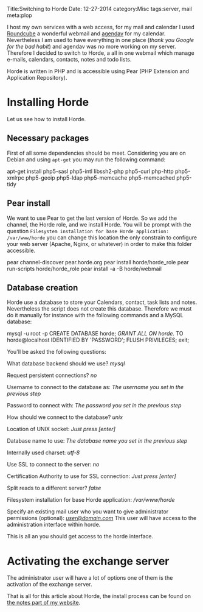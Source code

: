 Title:Switching to Horde
Date: 12-27-2014
category:Misc
tags:server, mail
meta:plop

I host my own services with a web access, for my mail and calendar I used
[Roundcube](http://roundcube.org) a wonderful webmail and
[agendav](http://agendav.org) for my calendar. Nevertheless I am used to have
everything in one place (*thank you Google for the bad habit*) and agendav was
no more working on my server. Therefore I decided to switch to Horde, a all in
one webmail which manage e-mails, calendars, contacts, notes and todo lists.

Horde is written in PHP and is accessible using Pear (PHP Extension and
Application Repository).

# Installing Horde

Let us see how to install Horde.

## Necessary packages

First of all some dependencies should be meet. Considering you are on Debian
and using `apt-get` you may run the following command:

  apt-get install php5-sasl php5-intl libssh2-php php5-curl php-http php5-xmlrpc
  php5-geoip php5-ldap php5-memcache php5-memcached php5-tidy

## Pear install

We want to use Pear to get the last version of Horde. So we add the channel, the
Horde role, and we install Horde.
You will be prompt with the question `Filesystem installation for base Horde
application: /var/www/horde` you can change this location the only
constrain to configure your web server (Apache, Nginx, or whatever) in order to
make this folder accessible.

  pear channel-discover pear.horde.org
  pear install horde/horde_role
  pear run-scripts horde/horde_role
  pear install -a -B horde/webmail

## Database creation

Horde use a database to store your Calendars, contact, task lists and
notes. Nevertheless the script does not create this database. Therefore we must
do it manually for instance with the following commands and a MySQL database:

  mysql -u root -p
  CREATE DATABASE horde;
  *GRANT ALL ON horde.* TO horde@localhost IDENTIFIED BY 'PASSWORD';
  FLUSH PRIVILEGES;
  exit;

You'll be asked the following questions:

What database backend should we use? *mysql*

Request persistent connections? *no*

Username to connect to the database as: *The username you set in the previous
step*

Password to connect with: *The password you set in the previous step*

How should we connect to the database? *unix*

Location of UNIX socket: *Just press [enter]*

Database name to use: *The database name you set in the previous step*

Internally used charset: *utf-8*

Use SSL to connect to the server: *no*

Certification Authority to use for SSL connection: *Just press [enter]*

Split reads to a different server? *false*

Filesystem installation for base Horde application: */var/www/horde*

Specify an existing mail user who you want to give administrator permissions
(optional): *user@domain.com* This user will have access to the administration
interface within horde.

This is all an you should get access to the horde interface.

# Activating the exchange server

The administrator user will have a lot of options one of them is the activation
of the exchange server.

That is all for this article about Horde, the install process can be found on
[the notes part of my website](http://www.matthieukeller.com/notes/#!server/horde.md).
